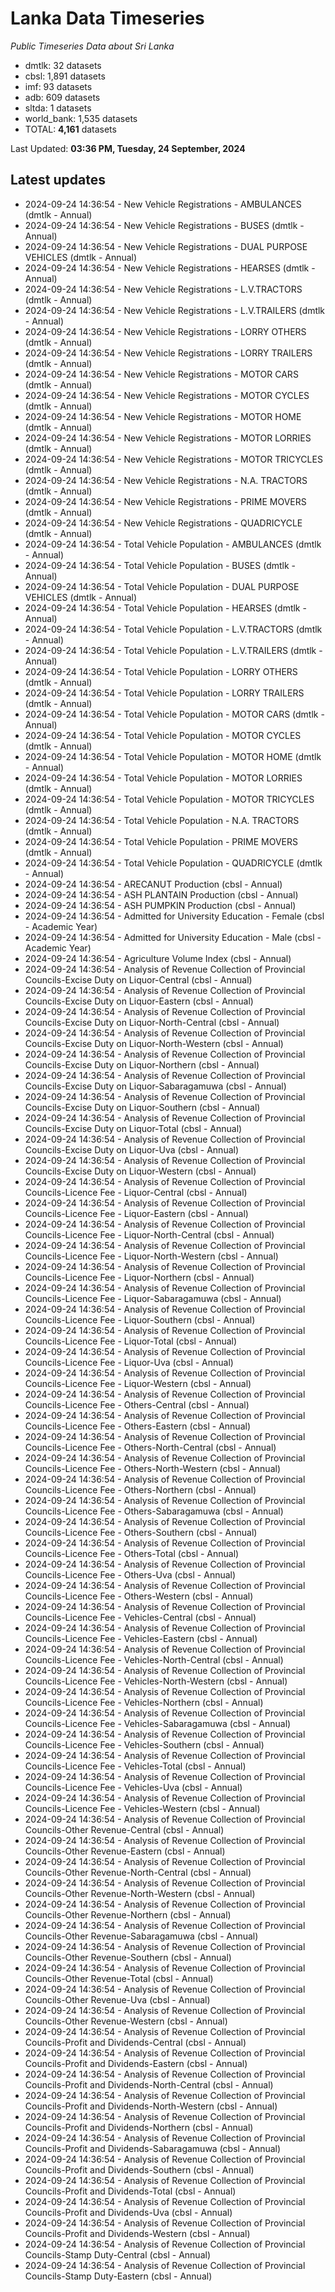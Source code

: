 # Lanka Data Timeseries
*Public Timeseries Data about Sri Lanka*

* dmtlk: 32 datasets
* cbsl: 1,891 datasets
* imf: 93 datasets
* adb: 609 datasets
* sltda: 1 datasets
* world_bank: 1,535 datasets
* TOTAL: **4,161** datasets

Last Updated: **03:36 PM, Tuesday, 24 September, 2024**

## Latest updates

* 2024-09-24 14:36:54 - New Vehicle Registrations - AMBULANCES (dmtlk - Annual)
* 2024-09-24 14:36:54 - New Vehicle Registrations - BUSES (dmtlk - Annual)
* 2024-09-24 14:36:54 - New Vehicle Registrations - DUAL PURPOSE VEHICLES (dmtlk - Annual)
* 2024-09-24 14:36:54 - New Vehicle Registrations - HEARSES (dmtlk - Annual)
* 2024-09-24 14:36:54 - New Vehicle Registrations - L.V.TRACTORS (dmtlk - Annual)
* 2024-09-24 14:36:54 - New Vehicle Registrations - L.V.TRAILERS (dmtlk - Annual)
* 2024-09-24 14:36:54 - New Vehicle Registrations - LORRY OTHERS (dmtlk - Annual)
* 2024-09-24 14:36:54 - New Vehicle Registrations - LORRY TRAILERS (dmtlk - Annual)
* 2024-09-24 14:36:54 - New Vehicle Registrations - MOTOR CARS (dmtlk - Annual)
* 2024-09-24 14:36:54 - New Vehicle Registrations - MOTOR CYCLES (dmtlk - Annual)
* 2024-09-24 14:36:54 - New Vehicle Registrations - MOTOR HOME (dmtlk - Annual)
* 2024-09-24 14:36:54 - New Vehicle Registrations - MOTOR LORRIES (dmtlk - Annual)
* 2024-09-24 14:36:54 - New Vehicle Registrations - MOTOR TRICYCLES (dmtlk - Annual)
* 2024-09-24 14:36:54 - New Vehicle Registrations - N.A. TRACTORS (dmtlk - Annual)
* 2024-09-24 14:36:54 - New Vehicle Registrations - PRIME MOVERS (dmtlk - Annual)
* 2024-09-24 14:36:54 - New Vehicle Registrations - QUADRICYCLE (dmtlk - Annual)
* 2024-09-24 14:36:54 - Total Vehicle Population - AMBULANCES (dmtlk - Annual)
* 2024-09-24 14:36:54 - Total Vehicle Population - BUSES (dmtlk - Annual)
* 2024-09-24 14:36:54 - Total Vehicle Population - DUAL PURPOSE VEHICLES (dmtlk - Annual)
* 2024-09-24 14:36:54 - Total Vehicle Population - HEARSES (dmtlk - Annual)
* 2024-09-24 14:36:54 - Total Vehicle Population - L.V.TRACTORS (dmtlk - Annual)
* 2024-09-24 14:36:54 - Total Vehicle Population - L.V.TRAILERS (dmtlk - Annual)
* 2024-09-24 14:36:54 - Total Vehicle Population - LORRY OTHERS (dmtlk - Annual)
* 2024-09-24 14:36:54 - Total Vehicle Population - LORRY TRAILERS (dmtlk - Annual)
* 2024-09-24 14:36:54 - Total Vehicle Population - MOTOR CARS (dmtlk - Annual)
* 2024-09-24 14:36:54 - Total Vehicle Population - MOTOR CYCLES (dmtlk - Annual)
* 2024-09-24 14:36:54 - Total Vehicle Population - MOTOR HOME (dmtlk - Annual)
* 2024-09-24 14:36:54 - Total Vehicle Population - MOTOR LORRIES (dmtlk - Annual)
* 2024-09-24 14:36:54 - Total Vehicle Population - MOTOR TRICYCLES (dmtlk - Annual)
* 2024-09-24 14:36:54 - Total Vehicle Population - N.A. TRACTORS (dmtlk - Annual)
* 2024-09-24 14:36:54 - Total Vehicle Population - PRIME MOVERS (dmtlk - Annual)
* 2024-09-24 14:36:54 - Total Vehicle Population - QUADRICYCLE (dmtlk - Annual)
* 2024-09-24 14:36:54 - ARECANUT Production (cbsl - Annual)
* 2024-09-24 14:36:54 - ASH PLANTAIN Production (cbsl - Annual)
* 2024-09-24 14:36:54 - ASH PUMPKIN Production (cbsl - Annual)
* 2024-09-24 14:36:54 - Admitted for University Education - Female (cbsl - Academic Year)
* 2024-09-24 14:36:54 - Admitted for University Education - Male (cbsl - Academic Year)
* 2024-09-24 14:36:54 - Agriculture Volume Index (cbsl - Annual)
* 2024-09-24 14:36:54 - Analysis of Revenue Collection of Provincial Councils-Excise Duty on Liquor-Central (cbsl - Annual)
* 2024-09-24 14:36:54 - Analysis of Revenue Collection of Provincial Councils-Excise Duty on Liquor-Eastern (cbsl - Annual)
* 2024-09-24 14:36:54 - Analysis of Revenue Collection of Provincial Councils-Excise Duty on Liquor-North-Central (cbsl - Annual)
* 2024-09-24 14:36:54 - Analysis of Revenue Collection of Provincial Councils-Excise Duty on Liquor-North-Western (cbsl - Annual)
* 2024-09-24 14:36:54 - Analysis of Revenue Collection of Provincial Councils-Excise Duty on Liquor-Northern (cbsl - Annual)
* 2024-09-24 14:36:54 - Analysis of Revenue Collection of Provincial Councils-Excise Duty on Liquor-Sabaragamuwa (cbsl - Annual)
* 2024-09-24 14:36:54 - Analysis of Revenue Collection of Provincial Councils-Excise Duty on Liquor-Southern (cbsl - Annual)
* 2024-09-24 14:36:54 - Analysis of Revenue Collection of Provincial Councils-Excise Duty on Liquor-Total (cbsl - Annual)
* 2024-09-24 14:36:54 - Analysis of Revenue Collection of Provincial Councils-Excise Duty on Liquor-Uva (cbsl - Annual)
* 2024-09-24 14:36:54 - Analysis of Revenue Collection of Provincial Councils-Excise Duty on Liquor-Western (cbsl - Annual)
* 2024-09-24 14:36:54 - Analysis of Revenue Collection of Provincial Councils-Licence Fee - Liquor-Central (cbsl - Annual)
* 2024-09-24 14:36:54 - Analysis of Revenue Collection of Provincial Councils-Licence Fee - Liquor-Eastern (cbsl - Annual)
* 2024-09-24 14:36:54 - Analysis of Revenue Collection of Provincial Councils-Licence Fee - Liquor-North-Central (cbsl - Annual)
* 2024-09-24 14:36:54 - Analysis of Revenue Collection of Provincial Councils-Licence Fee - Liquor-North-Western (cbsl - Annual)
* 2024-09-24 14:36:54 - Analysis of Revenue Collection of Provincial Councils-Licence Fee - Liquor-Northern (cbsl - Annual)
* 2024-09-24 14:36:54 - Analysis of Revenue Collection of Provincial Councils-Licence Fee - Liquor-Sabaragamuwa (cbsl - Annual)
* 2024-09-24 14:36:54 - Analysis of Revenue Collection of Provincial Councils-Licence Fee - Liquor-Southern (cbsl - Annual)
* 2024-09-24 14:36:54 - Analysis of Revenue Collection of Provincial Councils-Licence Fee - Liquor-Total (cbsl - Annual)
* 2024-09-24 14:36:54 - Analysis of Revenue Collection of Provincial Councils-Licence Fee - Liquor-Uva (cbsl - Annual)
* 2024-09-24 14:36:54 - Analysis of Revenue Collection of Provincial Councils-Licence Fee - Liquor-Western (cbsl - Annual)
* 2024-09-24 14:36:54 - Analysis of Revenue Collection of Provincial Councils-Licence Fee - Others-Central (cbsl - Annual)
* 2024-09-24 14:36:54 - Analysis of Revenue Collection of Provincial Councils-Licence Fee - Others-Eastern (cbsl - Annual)
* 2024-09-24 14:36:54 - Analysis of Revenue Collection of Provincial Councils-Licence Fee - Others-North-Central (cbsl - Annual)
* 2024-09-24 14:36:54 - Analysis of Revenue Collection of Provincial Councils-Licence Fee - Others-North-Western (cbsl - Annual)
* 2024-09-24 14:36:54 - Analysis of Revenue Collection of Provincial Councils-Licence Fee - Others-Northern (cbsl - Annual)
* 2024-09-24 14:36:54 - Analysis of Revenue Collection of Provincial Councils-Licence Fee - Others-Sabaragamuwa (cbsl - Annual)
* 2024-09-24 14:36:54 - Analysis of Revenue Collection of Provincial Councils-Licence Fee - Others-Southern (cbsl - Annual)
* 2024-09-24 14:36:54 - Analysis of Revenue Collection of Provincial Councils-Licence Fee - Others-Total (cbsl - Annual)
* 2024-09-24 14:36:54 - Analysis of Revenue Collection of Provincial Councils-Licence Fee - Others-Uva (cbsl - Annual)
* 2024-09-24 14:36:54 - Analysis of Revenue Collection of Provincial Councils-Licence Fee - Others-Western (cbsl - Annual)
* 2024-09-24 14:36:54 - Analysis of Revenue Collection of Provincial Councils-Licence Fee - Vehicles-Central (cbsl - Annual)
* 2024-09-24 14:36:54 - Analysis of Revenue Collection of Provincial Councils-Licence Fee - Vehicles-Eastern (cbsl - Annual)
* 2024-09-24 14:36:54 - Analysis of Revenue Collection of Provincial Councils-Licence Fee - Vehicles-North-Central (cbsl - Annual)
* 2024-09-24 14:36:54 - Analysis of Revenue Collection of Provincial Councils-Licence Fee - Vehicles-North-Western (cbsl - Annual)
* 2024-09-24 14:36:54 - Analysis of Revenue Collection of Provincial Councils-Licence Fee - Vehicles-Northern (cbsl - Annual)
* 2024-09-24 14:36:54 - Analysis of Revenue Collection of Provincial Councils-Licence Fee - Vehicles-Sabaragamuwa (cbsl - Annual)
* 2024-09-24 14:36:54 - Analysis of Revenue Collection of Provincial Councils-Licence Fee - Vehicles-Southern (cbsl - Annual)
* 2024-09-24 14:36:54 - Analysis of Revenue Collection of Provincial Councils-Licence Fee - Vehicles-Total (cbsl - Annual)
* 2024-09-24 14:36:54 - Analysis of Revenue Collection of Provincial Councils-Licence Fee - Vehicles-Uva (cbsl - Annual)
* 2024-09-24 14:36:54 - Analysis of Revenue Collection of Provincial Councils-Licence Fee - Vehicles-Western (cbsl - Annual)
* 2024-09-24 14:36:54 - Analysis of Revenue Collection of Provincial Councils-Other Revenue-Central (cbsl - Annual)
* 2024-09-24 14:36:54 - Analysis of Revenue Collection of Provincial Councils-Other Revenue-Eastern (cbsl - Annual)
* 2024-09-24 14:36:54 - Analysis of Revenue Collection of Provincial Councils-Other Revenue-North-Central (cbsl - Annual)
* 2024-09-24 14:36:54 - Analysis of Revenue Collection of Provincial Councils-Other Revenue-North-Western (cbsl - Annual)
* 2024-09-24 14:36:54 - Analysis of Revenue Collection of Provincial Councils-Other Revenue-Northern (cbsl - Annual)
* 2024-09-24 14:36:54 - Analysis of Revenue Collection of Provincial Councils-Other Revenue-Sabaragamuwa (cbsl - Annual)
* 2024-09-24 14:36:54 - Analysis of Revenue Collection of Provincial Councils-Other Revenue-Southern (cbsl - Annual)
* 2024-09-24 14:36:54 - Analysis of Revenue Collection of Provincial Councils-Other Revenue-Total (cbsl - Annual)
* 2024-09-24 14:36:54 - Analysis of Revenue Collection of Provincial Councils-Other Revenue-Uva (cbsl - Annual)
* 2024-09-24 14:36:54 - Analysis of Revenue Collection of Provincial Councils-Other Revenue-Western (cbsl - Annual)
* 2024-09-24 14:36:54 - Analysis of Revenue Collection of Provincial Councils-Profit and Dividends-Central (cbsl - Annual)
* 2024-09-24 14:36:54 - Analysis of Revenue Collection of Provincial Councils-Profit and Dividends-Eastern (cbsl - Annual)
* 2024-09-24 14:36:54 - Analysis of Revenue Collection of Provincial Councils-Profit and Dividends-North-Central (cbsl - Annual)
* 2024-09-24 14:36:54 - Analysis of Revenue Collection of Provincial Councils-Profit and Dividends-North-Western (cbsl - Annual)
* 2024-09-24 14:36:54 - Analysis of Revenue Collection of Provincial Councils-Profit and Dividends-Northern (cbsl - Annual)
* 2024-09-24 14:36:54 - Analysis of Revenue Collection of Provincial Councils-Profit and Dividends-Sabaragamuwa (cbsl - Annual)
* 2024-09-24 14:36:54 - Analysis of Revenue Collection of Provincial Councils-Profit and Dividends-Southern (cbsl - Annual)
* 2024-09-24 14:36:54 - Analysis of Revenue Collection of Provincial Councils-Profit and Dividends-Total (cbsl - Annual)
* 2024-09-24 14:36:54 - Analysis of Revenue Collection of Provincial Councils-Profit and Dividends-Uva (cbsl - Annual)
* 2024-09-24 14:36:54 - Analysis of Revenue Collection of Provincial Councils-Profit and Dividends-Western (cbsl - Annual)
* 2024-09-24 14:36:54 - Analysis of Revenue Collection of Provincial Councils-Stamp Duty-Central (cbsl - Annual)
* 2024-09-24 14:36:54 - Analysis of Revenue Collection of Provincial Councils-Stamp Duty-Eastern (cbsl - Annual)